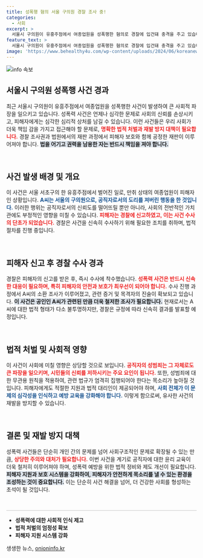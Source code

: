 ```yaml
---
title: 성폭행 혐의 서울 구의원 경찰 조사 중!
categories:
  - 사회
excerpt: >
  서울시 구의원이 유흥주점에서 여종업원을 성폭행한 혐의로 경찰에 입건돼 충격을 주고 있습니다. 이 사건의 전말은 무엇인지, 그리고 조사 결과는 어떻게 될까요? 지금 자세히 확인하세요!
feature_text: >
  서울시 구의원이 유흥주점에서 여종업원을 성폭행한 혐의로 경찰에 입건돼 충격을 주고 있습니다. 이 사건의 전말은 무엇인지, 그리고 조사 결과는 어떻게 될까요? 지금 자세히 확인하세요!
image: 'https://www.behealthy4u.com/wp-content/uploads/2024/06/koreanews.jpg'
---
```


<p><img src="https://www.behealthy4u.com/wp-content/uploads/2024/06/koreanews.jpg" alt="info 속보" /></p>

<h2 data-ke-size="size26">서울시 구의원 성폭행 사건 경과</h2>

<p data-ke-size="size16">최근 서울시 구의원이 유흥주점에서 여종업원을 성폭행한 사건이 발생하여 큰 사회적 파장을 일으키고 있습니다. 성폭력 사건은 언제나 심각한 문제로 사회의 신뢰를 손상시키고, 피해자에게는 심각한 심리적 상처를 남길 수 있습니다. 이런 사건들은 우리 사회가 더욱 책임 감을 가지고 접근해야 할 문제로, <b><span style="color: #ee2323;">명확한 법적 처벌과 재발 방지 대책이 필요합니다.</span></b> 경찰 조사권과 법원에서의 재판 과정에서 피해자 보호와 함께 공정한 재판이 이루어져야 합니다. <b><span style="background-color: #21538527;">법을 어기고 권력을 남용한 자는 반드시 책임을 져야 합니다.</span></b></p>

<p data-ke-size="size16">&nbsp;</p>

<h2 data-ke-size="size26">사건 발생 배경 및 개요</h2>

<p data-ke-size="size16">이 사건은 서울 서초구의 한 유흥주점에서 벌어진 일로, 만취 상태의 여종업원이 피해자인 상황입니다. <b><span style="color: #1a5490;">A씨는 서울의 구의원으로, 공직자로서의 도리를 져버린 행동을 한 것입니다.</span></b> 이러한 행위는 공직자로서의 신뢰도를 떨어뜨릴 뿐만 아니라, 사회의 전반적인 가치관에도 부정적인 영향을 미칠 수 있습니다. <b><span style="color: #ee2323;">피해자는 경찰에 신고하였고, 이는 사건 수사의 단초가 되었습니다.</span></b> 경찰은 사건을 신속히 수사하기 위해 필요한 조치를 취하며, 법적 절차를 진행 중입니다.</p>

<p data-ke-size="size16">&nbsp;</p>

<h2 data-ke-size="size26">피해자 신고 후 경찰 수사 경과</h2>

<p data-ke-size="size16">경찰은 피해자의 신고를 받은 후, 즉시 수사에 착수했습니다. <b><span style="color: #ee2323;">성폭력 사건은 반드시 신속한 대응이 필요하며, 특히 피해자의 안전과 보호가 최우선이 되어야 합니다.</span></b> 수사 진행 과정에서 A씨의 소환 조사가 이루어졌고, 관련 증거 및 목격자의 진술이 확보되고 있습니다. <b><span style="background-color: #21538527;">이 사건은 공인인 A씨가 관련된 만큼 더욱 철저한 조사가 필요합니다.</span></b> 현재로서는 A씨에 대한 법적 형태가 다소 불투명하지만, 경찰은 규정에 따라 신속히 결과를 발표할 예정입니다.</p>

<p data-ke-size="size16">&nbsp;</p>

<h2 data-ke-size="size26">법적 처벌 및 사회적 영향</h2>

<p data-ke-size="size16">이 사건이 사회에 미칠 영향은 상당할 것으로 보입니다. <b><span style="color: #ee2323;">공직자의 성범죄는 그 자체로도 큰 파장을 일으키며, 시민들의 신뢰를 저하시키는 주요 요인이 됩니다.</span></b> 또한, 성범죄에 대한 무관용 원칙을 적용하여, 관련 법규가 엄격히 집행되어야 한다는 목소리가 높아질 것입니다. 피해자에게도 적절한 지원과 법적 대리인이 제공되어야 하며, <b><span style="color: #1a5490;">사회 전체가 이 문제의 심각성을 인식하고 예방 교육을 강화해야 합니다.</span></b> 이렇게 함으로써, 유사한 사건의 재발을 방지할 수 있습니다.</p>

<p data-ke-size="size16">&nbsp;</p>

<h2 data-ke-size="size26">결론 및 재발 방지 대책</h2>

<p data-ke-size="size16">성폭력 사건들은 단순히 개인 간의 문제를 넘어 사회구조적인 문제로 확장될 수 있는 만큼, <b><span style="color: #ee2323;">상당한 주의와 대처가 필요합니다.</span></b> 이번 사건을 계기로 공직자에 대한 윤리 교육이 더욱 철저히 이루어져야 하며, 성폭력 예방을 위한 법적 정비와 제도 개선이 필요합니다. <b><span style="background-color: #21538527;">피해자 지원과 보호 시스템을 강화하여, 피해자가 안전하게 목소리를 낼 수 있는 환경을 조성하는 것이 중요합니다.</span></b> 이는 단순히 사건 해결을 넘어, 더 건강한 사회를 형성하는 초석이 될 것입니다.</p>

<p data-ke-size="size16">&nbsp;</p>

<hr style="height: 2px; border: none; background-color: #ddd;" />

<ul>
    <li><b>성폭력에 대한 사회적 인식 제고</b></li>
    <li><b>법적 처벌의 엄정성 확보</b></li>
    <li><b>피해자 지원 시스템 강화</b></li>
</ul>

<p data-ke-size="size16"></p>
생생한 뉴스, <a href="https://onioninfo.kr" rel="dofollow">onioninfo.kr</a>


